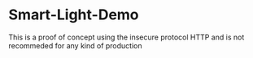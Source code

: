 # Smart-Light-Demo

<p>This is a proof of concept using the insecure protocol HTTP and is 
not recommeded for any kind of production</p>
